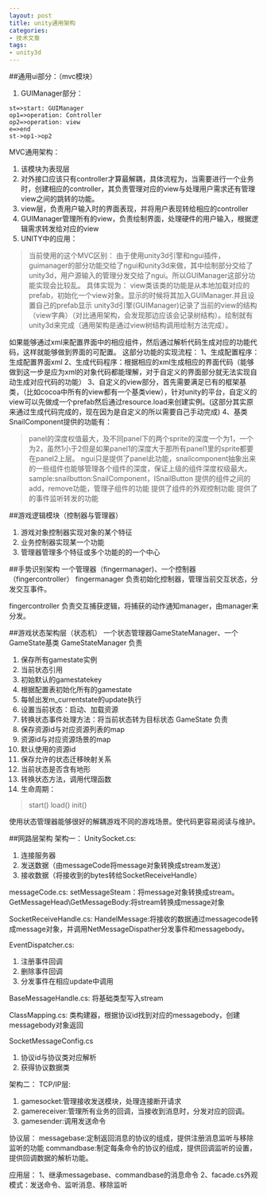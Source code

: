 ```yaml
---
layout: post
title: unity通用架构
categories:
- 技术文章
tags:
- unity3d
---
```



##通用ui部分：（mvc模块）
1. GUIManager部分：
```flow
st=>start: GUIManager
op1=>operation: Controller
op2=>operation: view
e=>end
st->op1->op2
```
MVC通用架构：
1. 该模块为表现层
2. 对外接口应该只有controller才算最解耦，具体流程为，当需要进行一个业务时，创建相应的controller，其负责管理对应的view与处理用户需求还有管理view之间的跳转的功能。
3. view层，负责用户输入时的界面表现，并将用户表现转给相应的controller
4. GUIManager管理所有的view，负责绘制界面，处理硬件的用户输入，根据逻辑需求转发给对应的view
5. UNITY中的应用：

> 当前使用的这个MVC区别：
> 由于使用unity3d引擎和ngui插件，guimanager的部分功能交给了ngui和unity3d来做，其中绘制部分交给了unity3d，用户源输入的管理分发交给了ngui。所以GUIManager这部分功能实现会比较乱。
> 具体实现为：
> view类该类的功能是从本地加载对应的prefab，初始化一个view对象。显示的时候将其加入GUIManager.并且设置自己的prefab显示
> unity3d引擎(GUIManager)记录了当前的view的结构（view字典）（对比通用架构，会发现那边应该会记录树结构）。绘制就有unity3d来完成（通用架构是通过view树结构调用绘制方法完成）。

如果能够通过xml来配置界面中的相应组件，然后通过解析代码生成对应的功能代码，这样就能够做到界面的可配置。
这部分功能的实现流程：
1、生成配置程序：生成配置界面xml
2、生成代码程序：根据相应的xml生成相应的界面代码（能够做到这一步是应为xml的对象代码都能理解，对于自定义的界面部分就无法实现自动生成对应代码的功能）
3、自定义的view部分，首先需要满足已有的框架基类，（比如cocoa中所有的view都有一个基类view），针对unity的平台，自定义的view可以先做成一个prefab然后通过resource.load来创建实例。(这部分其实原来通过生成代码完成的，现在因为是自定义的所以需要自己手动完成)
4、基类SnailComponent提供的功能有：
> panel的深度权值最大，及不同panel下的两个sprite的深度一个为1，一个为2，虽然1小于2但是如果panel1的深度大于那所有panel1里的sprite都要在panel2上层。
>ngui只是提供了panel此功能，snailcomponent抽象出来的一些组件也能够管理各个组件的深度，保证上级的组件深度权级最大。
>sample:snailbutton:SnailComponent，ISnailButton
>提供的组件之间的add，remove功能，管理子组件的功能
>提供了组件的外观控制功能
>提供了的事件监听转发的功能






##游戏逻辑模块（控制器与管理器）
1. 游戏对象控制器实现对象的某个特征
2. 业务控制器实现某一个功能
3. 管理器管理多个特征或多个功能的的一个中心

##手势识别架构
一个管理器（fingermanager)、一个控制器（fingercontroller）
fingermanager 负责初始化控制器，管理当前交互状态，分发交互事件。

fingercontroller 
负责交互捕获逻辑，将捕获的动作通知manager，由manager来分发。

##游戏状态架构层（状态机）
一个状态管理器GameStateManager、一个GameState基类
GameStateManager 负责
1. 保存所有gamestate实例
2. 当前状态引用
3. 初始默认的gamestatekey
4. 根据配置表初始化所有的gamestate
5. 每帧出发m_currentstate的update执行
6. 设置当前状态：启动、加载资源
7. 转换状态事件处理方法：将当前状态转为目标状态
GameState 负责
1. 保存资源id与对应资源列表的map
2. 资源id与对应资源场景的map
3. 默认使用的资源id
4. 保存允许的状态迁移映射关系
5. 当前状态是否含有地形
6. 转换状态方法，调用代理函数
7. 生命周期：
> start()
> load()
> init()

使用状态管理器能够很好的解耦游戏不同的游戏场景。使代码更容易阅读与维护。


##网路层架构
架构一：
UnitySocket.cs:
1. 连接服务器
2. 发送数据（由messageCode将message对象转换成stream发送）
3. 接收数据（将接收到的bytes转给SocketReceiveHandle）

messageCode.cs:
setMessageSteam：将message对象转换成stream。
GetMessageHead\GetMessageBody:将stream转换成message对象

SocketReceiveHandle.cs:
HandelMessage:将接收的数据通过messagecode转成message对象，并调用NetMessageDispather分发事件和messagebody。

EventDispatcher.cs:
1. 注册事件回调
2. 删除事件回调
3. 分发事件在相应update中调用

BaseMessageHandle.cs:
将基础类型写入stream

ClassMapping.cs:
类构建器，根据协议id找到对应的messagebody，创建messagebody对象返回

SocketMessageConfig.cs
1. 协议id与协议类对应解析
2. 获得协议数据类

架构二：
TCP/IP层:
1. gamesocket:管理接收发送模块，处理连接断开请求
2. gamereceiver:管理所有业务的回调，当接收到消息时，分发对应的回调。
3. gamesender:调用发送命令

协议层：
messagebase:定制返回消息的协议的组成，提供注册消息监听与移除监听的功能
commandbase:制定每条命令的协议的组成，提供回调监听的设置，提供回调数据的解析功能。

应用层：
1、继承messagebase、commandbase的消息命令
2、facade.cs外观模式：发送命令、监听消息、移除监听


